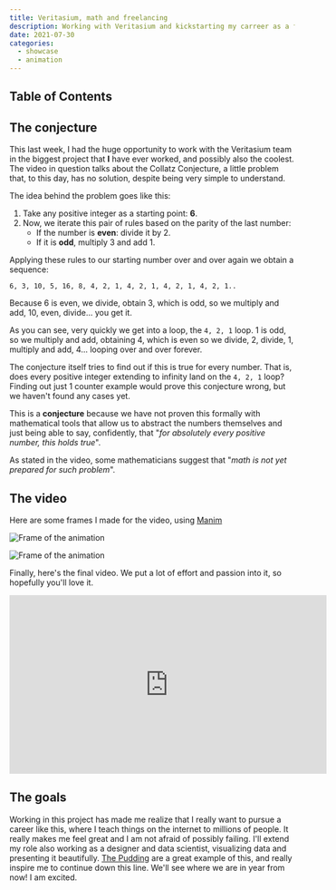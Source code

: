 ```yaml
---
title: Veritasium, math and freelancing
description: Working with Veritasium and kickstarting my carreer as a freelancer
date: 2021-07-30
categories:
  - showcase
  - animation
---
```


## Table of Contents

## The conjecture

This last week, I had the huge opportunity to work with the Veritasium team in the biggest project that **I** have ever worked, and possibly also the coolest. The video in question talks about the Collatz Conjecture, a little problem that, to this day, has no solution, despite being very simple to understand.

The idea behind the problem goes like this:

1. Take any positive integer as a starting point: **6**.
1. Now, we iterate this pair of rules based on the parity of the last number:
   - If the number is **even**: divide it by 2.
   - If it is **odd**, multiply 3 and add 1.

Applying these rules to our starting number over and over again we obtain a sequence:

`6, 3, 10, 5, 16, 8, 4, 2, 1, 4, 2, 1, 4, 2, 1, 4, 2, 1..`

Because 6 is even, we divide, obtain 3, which is odd, so we multiply and add, 10, even, divide... you get it.

As you can see, very quickly we get into a loop, the `4, 2, 1` loop. 1 is odd, so we multiply and add, obtaining 4, which is even so we divide, 2, divide, 1, multiply and add, 4... looping over and over forever.

The conjecture itself tries to find out if this is true for every number. That is, does every positive integer extending to infinity land on the `4, 2, 1` loop? Finding out just 1 counter example would prove this conjecture wrong, but we haven't found any cases yet.

This is a **conjecture** because we have not proven this formally with mathematical tools that allow us to abstract the numbers themselves and just being able to say, confidently, that "_for absolutely every positive number, this holds true_".

As stated in the video, some mathematicians suggest that "_math is not yet prepared for such problem_".

## The video

Here are some frames I made for the video, using [Manim](https://github.com/3b1b/manim)

![Frame of the animation](/blog/veritasium/WhyFall_1.png)

![Frame of the animation](/blog/veritasium/loop.png)

Finally, here's the final video. We put a lot of effort and passion into it, so hopefully you'll love it.

<iframe width="560" height="315" src="https://www.youtube.com/embed/094y1Z2wpJg" title="YouTube video player" frameborder="0" allow="accelerometer; autoplay; clipboard-write; encrypted-media; gyroscope; picture-in-picture" allowfullscreen></iframe>

## The goals

Working in this project has made me realize that I really want to pursue a career like this, where I teach things on the internet to millions of people. It really makes me feel great and I am not afraid of possibly failing. I'll extend my role also working as a designer and data scientist, visualizing data and presenting it beautifully. [The Pudding](https://pudding.cool) are a great example of this, and really inspire me to continue down this line. We'll see where we are in year from now! I am excited.
